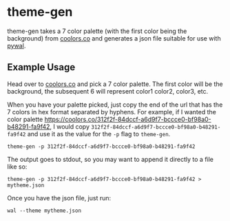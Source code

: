 # theme-gen
theme-gen takes a 7 color palette (with the first color being the background) from [coolors.co](https://coolors.io) and generates
a json file suitable for use with [pywal](https://github.com/dylanaraps/pywal).

## Example Usage
Head over to [coolors.co](https://coolors.io) and pick a 7 color palette. The first color will be the background, the subsequent 6 will represent color1
color2, color3, etc.

When you have your palette picked, just copy the end of the url that has the 7 colors in hex format separated by hyphens. For example, if I wanted
the color palette https://coolors.co/312f2f-84dccf-a6d9f7-bccce0-bf98a0-b48291-fa9f42, I would copy `312f2f-84dccf-a6d9f7-bccce0-bf98a0-b48291-fa9f42`
and use it as the value for the `-p` flag to `theme-gen`.

`theme-gen -p 312f2f-84dccf-a6d9f7-bccce0-bf98a0-b48291-fa9f42`

The output goes to stdout, so you may want to append it directly to a file like so:

`theme-gen -p 312f2f-84dccf-a6d9f7-bccce0-bf98a0-b48291-fa9f42 > mytheme.json`

Once you have the json file, just run:

`wal --theme mytheme.json`
